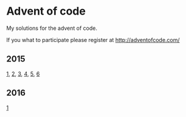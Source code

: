 Advent of code
==============

My solutions for the advent of code.

If you what to participate please register at http://adventofcode.com/

2015
----
[1](2016/day01.md), [2](2016/day02.md), [3](2016/day03.md), [4](2016/day04.md), [5](2016/day05.md), [6](2016/day06.md)

2016
----
[1](2016/day01.md)
